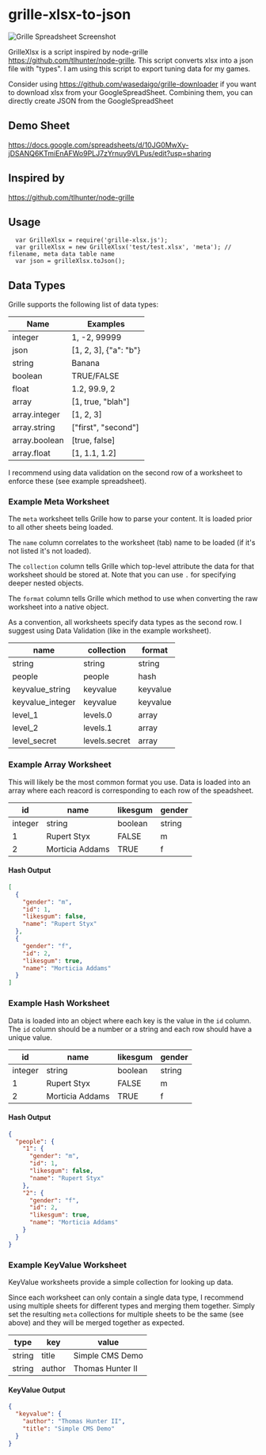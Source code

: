 
# grille-xlsx-to-json

![Grille Spreadsheet Screenshot](http://static.thomashunter.name/projects/grille/screenshot.png)

GrilleXlsx is a script inspired by node-grille https://github.com/tlhunter/node-grille.
This script converts xlsx into a json file with "types". 
I am using this script to export tuning data for my games.

Consider using https://github.com/wasedaigo/grille-downloader if you want to download xlsx from your GoogleSpreadSheet.
Combining them, you can directly create JSON from the GoogleSpreadSheet

## Demo Sheet
https://docs.google.com/spreadsheets/d/10JG0MwXy-jDSANQ6KTmiEnAFWo9PLJ7zYrnuy9VLPus/edit?usp=sharing

## Inspired by
https://github.com/tlhunter/node-grille

## Usage
```
  var GrilleXlsx = require('grille-xlsx.js');
  var grilleXlsx = new GrilleXlsx('test/test.xlsx', 'meta'); // filename, meta data table name
  var json = grilleXlsx.toJson();
```

## Data Types

Grille supports the following list of data types:

Name            | Examples
----------------|----------------------
integer         | 1, -2, 99999
json            | [1, 2, 3], {"a": "b"}
string          | Banana
boolean         | TRUE/FALSE
float           | 1.2, 99.9, 2
array           | [1, true, "blah"]
array.integer   | [1, 2, 3]
array.string    | ["first", "second"]
array.boolean   | [true, false]
array.float     | [1, 1.1, 1.2]

I recommend using data validation on the second row of a worksheet to enforce these (see example spreadsheet).

### Example Meta Worksheet

The `meta` worksheet tells Grille how to parse your content.
It is loaded prior to all other sheets being loaded.

The `name` column correlates to the worksheet (tab) name to be loaded (if it's not listed it's not loaded).

The `collection` column tells Grille which top-level attribute the data for that worksheet should be stored at. Note that you can use `.` for specifying deeper nested objects.

The `format` column tells Grille which method to use when converting the raw worksheet into a native object.

As a convention, all worksheets specify data types as the second row. I suggest using Data Validation (like in the example worksheet).

name                  | collection    | format
--------------------|---------------|---------
string              | string        | string
people              | people        | hash
keyvalue\_string    | keyvalue      | keyvalue
keyvalue\_integer   | keyvalue      | keyvalue
level\_1            | levels.0      | array
level\_2            | levels.1      | array
level\_secret       | levels.secret | array


### Example Array Worksheet

This will likely be the most common format you use.
Data is loaded into an array where each reacord is corresponding to each row of the speadsheet.


id      | name              | likesgum  | gender
--------|-------------------|-----------|------
integer | string            | boolean   | string
1       | Rupert Styx       | FALSE     | m
2       | Morticia Addams   | TRUE      | f

#### Hash Output

```json
[
  {
    "gender": "m",
    "id": 1,
    "likesgum": false,
    "name": "Rupert Styx"
  },
  {
    "gender": "f",
    "id": 2,
    "likesgum": true,
    "name": "Morticia Addams"
  }
]
```

### Example Hash Worksheet

Data is loaded into an object where each key is the value in the `id` column.
The `id` column should be a number or a string and each row should have a unique value.


id      | name              | likesgum  | gender
--------|-------------------|-----------|------
integer | string            | boolean   | string
1       | Rupert Styx       | FALSE     | m
2       | Morticia Addams   | TRUE      | f

#### Hash Output

```json
{
  "people": {
    "1": {
      "gender": "m",
      "id": 1,
      "likesgum": false,
      "name": "Rupert Styx"
    },
    "2": {
      "gender": "f",
      "id": 2,
      "likesgum": true,
      "name": "Morticia Addams"
    }
  }
}
```

### Example KeyValue Worksheet

KeyValue worksheets provide a simple collection for looking up data.

Since each worksheet can only contain a single data type, I recommend using multiple sheets for different types and merging them together.
Simply set the resulting `meta` collections for multiple sheets to be the same (see above) and they will be merged together as expected.

type    |  key    | value
--------|---------|-----------------
string  |  title  | Simple CMS Demo
string  |  author | Thomas Hunter II

#### KeyValue Output

```json
{
  "keyvalue": {
    "author": "Thomas Hunter II",
    "title": "Simple CMS Demo"
  }
}
```
